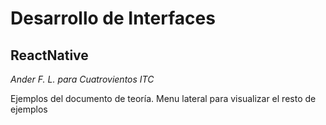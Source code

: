 # Desarrollo de Interfaces

## ReactNative

_Ander F. L. para Cuatrovientos ITC_

Ejemplos del documento de teoría.
Menu lateral para visualizar el resto de ejemplos
